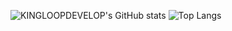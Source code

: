 
![KINGLOOPDEVELOP's GitHub stats](https://github-readme-stats.vercel.app/api?username=KingLoopDevelop&show_icons=true&theme=transparent)
![Top Langs](https://github-readme-stats.vercel.app/api/top-langs/?username=hamedmoody&layout=compact) 